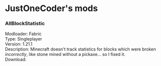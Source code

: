 # JustOneCoder's mods

### AllBlockStatistic  
Modloader: Fabric  
Type: Singleplayer  
Version: 1.21.1  
Description: Minecraft doesn't track statistics for blocks which were broken *incorrectly*, like stone mined without a pickaxe... so I fixed it.  
Download: 
